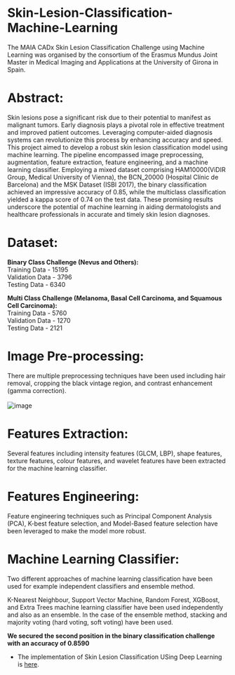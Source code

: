 # Skin-Lesion-Classification-Machine-Learning
The MAIA CADx Skin Lesion Classification Challenge using Machine Learning was organised by the consortium of the Erasmus Mundus Joint Master in Medical Imaging and Applications at the University of Girona in Spain. 

# Abstract:

Skin lesions pose a significant risk due to their potential to manifest as malignant tumors. Early diagnosis plays a pivotal role in effective treatment and improved patient outcomes. Leveraging computer-aided diagnosis systems can revolutionize this process by enhancing accuracy and speed. This project aimed to develop a robust skin lesion classification model using machine learning. The pipeline encompassed image preprocessing, augmentation, feature extraction, feature engineering, and a machine learning classifier. Employing a mixed dataset comprising HAM10000(ViDIR Group, Medical University of Vienna), the BCN_20000 (Hospital Clínic de Barcelona) and the MSK Dataset (ISBI 2017), the binary classification achieved an impressive accuracy of 0.85, while the multiclass classification yielded a kappa score of 0.74 on the test data. These promising results underscore the potential of machine learning in aiding dermatologists and healthcare professionals in accurate and timely skin lesion diagnoses.

# Dataset:

**Binary Class Challenge (Nevus and Others):**
<br>Training Data   - 15195
<br>Validation Data - 3796
<br>Testing Data    - 6340

**Multi Class Challenge (Melanoma, Basal Cell Carcinoma, and Squamous Cell Carcinoma):**
<br>Training Data   - 5760
<br>Validation Data - 1270
<br>Testing Data    - 2121

# Image Pre-processing:

There are multiple preprocessing techniques have been used including hair removal, cropping the black vintage region, and contrast enhancement (gamma correction).
<br><br>
![image](https://github.com/imran-maia/Skin-Lesion-Classification-Machine-Learning/assets/122020364/1144ac95-165d-4f8c-adda-6bf5e7bbc934)




# Features Extraction:

Several features including intensity features (GLCM, LBP), shape features, texture features, colour features, and wavelet features have been extracted for the machine learning classifier.

# Features Engineering:

Feature engineering techniques such as Principal Component Analysis (PCA), K-best feature selection, and Model-Based feature selection have been leveraged to make the model more robust.

# Machine Learning Classifier:

Two different approaches of machine learning classification have been used for example independent classifiers and ensemble method. 

K-Nearest Neighbour, Support Vector Machine, Random Forest, XGBoost, and Extra Trees machine learning classifier have been used independently and also as an ensemble. In the case of the ensemble method, stacking and majority voting (hard voting, soft voting) have been used.

**We secured the second position in the binary classification challenge with an accuracy of 0.8590**

- The implementation of Skin Lesion Classification USing Deep Learning is [here](https://github.com/imran-maia/Skin-Lesion-Classification-Deep-Learning).
